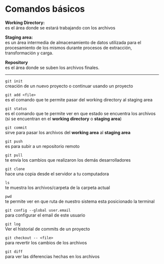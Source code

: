 # Comandos básicos
__Working Directory:__ <br> 
es el área donde se estará trabajando con los archivos

__Staging area:__ <br> 
es un área intermedia de almacenamiento de datos utilizada para el procesamiento de los mismos durante procesos de extracción, transformación y carga.

__Repository__ <br>
es el área donde se suben los archivos finales.

<hr>

`git init` <br> 
creación de un nuevo proyecto o continuar usando un proyecto

`git add <file>` <br>
es el comando que te permite pasar del working directory al staging area

`git status` <br>
es el comando que te permite ver en que estado se encuentra los archivos (si se encuentran en el __working directory__ o __staging area__)

`git commit` <br>
sirve para pasar los archivos del __working area__ al __staging area__

`git push` <br>
es para subir a un repositorio remoto

`git pull` <br>
te envía los cambios que realizaron los demás desarrolladores

`git clone` <br>
hace una copia desde el servidor a tu computadora

`ls` <br>
te muestra los archivos/carpeta de la carpeta actual

`pwd` <br>
te permite ver en que ruta de nuestro sistema esta posicionado la terminal

`git config --global user.email` <br>
para configurar el email de este usuario

`git log` <br>
Ver el historial de commits de un proyecto

`git checkout -- <file>` <br>
para revertir los cambios de los archivos

`git diff` <br>
para ver las diferencias hechas en los archivos